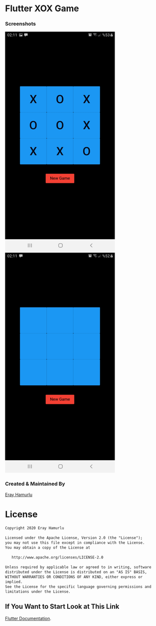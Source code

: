 # Flutter XOX Game

### Screenshots

<img src="images/1.png" alt="Smiley face" height="720" width="360"> <img src="images/2.png" alt="Smiley face" height="720" width="360">

### Created & Maintained By

[Eray Hamurlu](https://github.com/erayhamurlu)

# License

    Copyright 2020 Eray Hamurlu

    Licensed under the Apache License, Version 2.0 (the "License");
    you may not use this file except in compliance with the License.
    You may obtain a copy of the License at

       http://www.apache.org/licenses/LICENSE-2.0

    Unless required by applicable law or agreed to in writing, software
    distributed under the License is distributed on an "AS IS" BASIS,
    WITHOUT WARRANTIES OR CONDITIONS OF ANY KIND, either express or implied.
    See the License for the specific language governing permissions and
    limitations under the License.

## If You Want to Start Look at This Link

[Flutter Documentation](https://flutter.io/).
